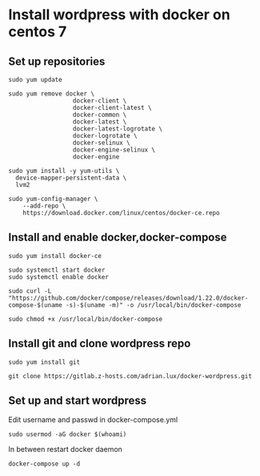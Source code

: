 # Install wordpress with docker on centos 7

## Set up repositories
```
sudo yum update

sudo yum remove docker \
                  docker-client \
                  docker-client-latest \
                  docker-common \
                  docker-latest \
                  docker-latest-logrotate \
                  docker-logrotate \
                  docker-selinux \
                  docker-engine-selinux \
                  docker-engine
                  
sudo yum install -y yum-utils \
  device-mapper-persistent-data \
  lvm2                  

sudo yum-config-manager \
    --add-repo \
    https://download.docker.com/linux/centos/docker-ce.repo  
```

## Install and enable docker,docker-compose
```
sudo yum install docker-ce

sudo systemctl start docker
sudo systemctl enable docker

sudo curl -L "https://github.com/docker/compose/releases/download/1.22.0/docker-compose-$(uname -s)-$(uname -m)" -o /usr/local/bin/docker-compose

sudo chmod +x /usr/local/bin/docker-compose
```
## Install git and clone wordpress repo
```
sudo yum install git

git clone https://gitlab.z-hosts.com/adrian.lux/docker-wordpress.git
```
## Set up and start wordpress

Edit username and passwd in docker-compose.yml
```
sudo usermod -aG docker $(whoami)
```
In between restart docker daemon
```
docker-compose up -d
```
